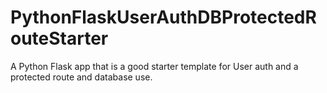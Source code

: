 # PythonFlaskUserAuthDBProtectedRouteStarter
A Python Flask app that is a good starter template for User auth and a protected route and database use. 
